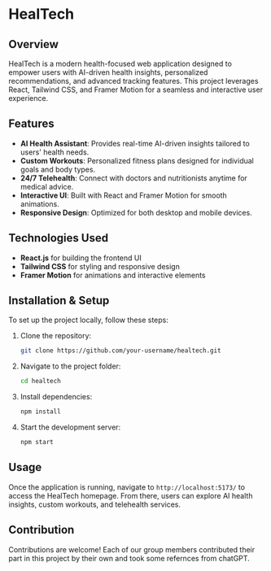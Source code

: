 # HealTech

## Overview
HealTech is a modern health-focused web application designed to empower users with AI-driven health insights, personalized recommendations, and advanced tracking features. This project leverages React, Tailwind CSS, and Framer Motion for a seamless and interactive user experience.

## Features
- **AI Health Assistant**: Provides real-time AI-driven insights tailored to users' health needs.
- **Custom Workouts**: Personalized fitness plans designed for individual goals and body types.
- **24/7 Telehealth**: Connect with doctors and nutritionists anytime for medical advice.
- **Interactive UI**: Built with React and Framer Motion for smooth animations.
- **Responsive Design**: Optimized for both desktop and mobile devices.

## Technologies Used
- **React.js** for building the frontend UI
- **Tailwind CSS** for styling and responsive design
- **Framer Motion** for animations and interactive elements

## Installation & Setup
To set up the project locally, follow these steps:

1. Clone the repository:
   ```bash
   git clone https://github.com/your-username/healtech.git
   ```
2. Navigate to the project folder:
   ```bash
   cd healtech
   ```
3. Install dependencies:
   ```bash
   npm install
   ```
4. Start the development server:
   ```bash
   npm start
   ```

## Usage
Once the application is running, navigate to `http://localhost:5173/` to access the HealTech homepage. From there, users can explore AI health insights, custom workouts, and telehealth services.

## Contribution
Contributions are welcome! Each of our group members contributed their part in this project by their own and took some refernces from chatGPT.